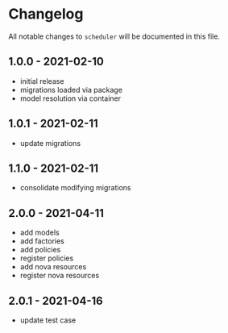 # Changelog

All notable changes to `scheduler` will be documented in this file.

## 1.0.0 - 2021-02-10

- initial release
- migrations loaded via package
- model resolution via container

## 1.0.1 - 2021-02-11

- update migrations

## 1.1.0 - 2021-02-11

- consolidate modifying migrations

## 2.0.0 - 2021-04-11

- add models
- add factories
- add policies
- register policies
- add nova resources
- register nova resources

## 2.0.1 - 2021-04-16

- update test case
